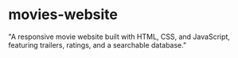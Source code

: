 # movies-website
"A responsive movie website built with HTML, CSS, and JavaScript, featuring trailers, ratings, and a searchable database."
